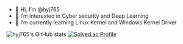 - 👋 Hi, I’m @hyj765
- 👀 I’m interested in Cyber security and Deep Learning
- 🌱 I’m currently learning Linux Kernel and Windows Kernel Driver


![hyj765's GitHub stats](https://github-readme-stats.vercel.app/api?username=hyj765&show_icons=true&theme=radical)
[![Solved.ac Profile](http://mazassumnida.wtf/api/v2/generate_badge?boj=hyj765)](https://solved.ac/hyj765/)
